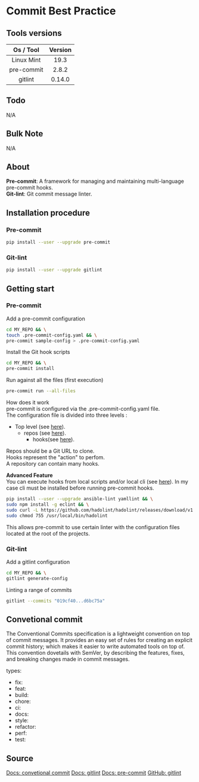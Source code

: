 <!-- markdownlint-disable MD024 -->
# Commit Best Practice

## Tools versions

|  Os / Tool | Version |
| :--------: | :-----: |
| Linux Mint |   19.3  |
| pre-commit |  2.8.2  |
|   gitlint  |  0.14.0 |

## Todo

N/A

## Bulk Note

N/A

## About

**Pre-commit**: A framework for managing and maintaining multi-language pre-commit hooks.  
**Git-lint**: Git commit message linter.

## Installation procedure

### Pre-commit

```sh
pip install --user --upgrade pre-commit
```

### Git-lint

```sh
pip install --user --upgrade gitlint
```

## Getting start

### Pre-commit

Add a pre-commit configuration

```sh
cd MY_REPO && \
touch .pre-commit-config.yaml && \
pre-commit sample-config > .pre-commit-config.yaml
```

Install the Git hook scripts

```sh
cd MY_REPO && \
pre-commit install
```

Run against all the files (first execution)

```sh
pre-commit run --all-files
```

How does it work  
pre-commit is configured via the .pre-commit-config.yaml file.  
The configuration file is divided into three levels :

- Top level (see [here](https://pre-commit.com/#pre-commit-configyaml---top-level)).
  - repos (see [here](https://pre-commit.com/#pre-commit-configyaml---repos)).
    - hooks(see [here](https://pre-commit.com/#pre-commit-configyaml---hooks)).

Repos should be a Git URL to clone.  
Hooks represent the "action" to perfom.  
A repository can contain many hooks.

**Advanced Feature**  
You can execute hooks from local scripts and/or local cli (see [here](https://pre-commit.com/#repository-local-hooks)).
In my case cli must be installed before running pre-commit hooks.

```sh
pip install --user --upgrade ansible-lint yamllint && \
sudo npm install -g eclint && \
sudo curl -L https://github.com/hadolint/hadolint/releases/download/v1.18.2/hadolint-Linux-x86_64 --output /usr/local/bin/hadolint && \
sudo chmod 755 /usr/local/bin/hadolint
```

This allows pre-commit to use certain linter with the configuration files located at the root of the projects.

### Git-lint

Add a gitlint configuration

```sh
cd MY_REPO && \
gitlint generate-config
```

Linting a range of commits

```sh
gitlint --commits "019cf40...d6bc75a"
```

## Convetional commit

The Conventional Commits specification is a lightweight convention on top of commit messages. It provides an easy set of rules for creating an explicit commit history; which makes it easier to write automated tools on top of. This convention dovetails with SemVer, by describing the features, fixes, and breaking changes made in commit messages.

types:

- fix:
- feat:
- build:
- chore:
- ci:
- docs:
- style:
- refactor:
- perf:
- test:

## Source

[Docs: convetional commit](https://www.conventionalcommits.org/fr/v1.0.0/)
[Docs: gitlint](https://github.com/jorisroovers/gitlint)
[Docs: pre-commit](https://pre-commit.com)
[GitHub: gitlint](https://github.com/jorisroovers/gitlint)
